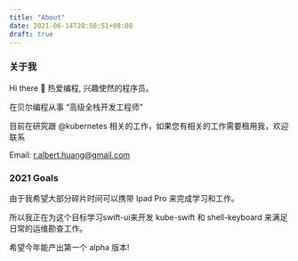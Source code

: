 ```yaml
---
title: "About"
date: 2021-06-14T20:50:51+08:00
draft: true
---
```


### 关于我

Hi there 👋
热爱编程, 兴趣使然的程序员。

在贝尔编程从事 “高级全栈开发工程师”

目前在研究跟 @kubernetes 相关的工作，如果您有相关的工作需要租用我，欢迎联系

Email: r.albert.huang@gmail.com

### 2021 Goals

由于我希望大部分碎片时间可以携带 Ipad Pro 来完成学习和工作。

所以我正在为这个目标学习swift-ui来开发 kube-swift 和 shell-keyboard 来满足日常的运维勘查工作。

希望今年能产出第一个 alpha 版本!